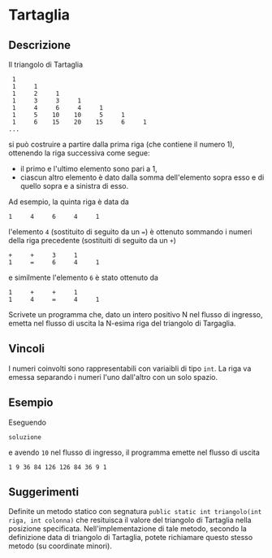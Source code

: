 Tartaglia
=========

Descrizione
-----------

Il triangolo di Tartaglia

     1
     1     1
     1     2     1
     1     3     3     1
     1     4     6     4     1
     1     5    10    10     5     1
     1     6    15    20    15     6     1
    ...

si può costruire a partire dalla prima riga (che contiene il numero 1),
ottenendo la riga successiva come segue:

- il primo e l'ultimo elemento sono pari a 1,
- ciascun altro elemento è dato dalla somma dell'elemento sopra esso e di
  quello sopra e a sinistra di esso.

Ad esempio, la quinta riga è data da

    1     4     6     4     1

l'elemento `4` (sostituito di seguito da un `=`) è ottenuto sommando i numeri della
riga precedente (sostituiti di seguito da un `+`)

    +     +     3     1
    1     =     6     4     1

e similmente l'elemento `6` è stato ottenuto da

    1     +     +     1
    1     4     =     4     1

Scrivete un programma che, dato un intero positivo N nel flusso di ingresso,
emetta nel flusso di uscita la N-esima riga del triangolo di Targaglia.


Vincoli
-------

I numeri coinvolti sono rappresentabili con variaibli di tipo `int`. La riga va
emessa separando i numeri l'uno dall'altro con un solo spazio.


Esempio
-------

Eseguendo

    soluzione

e avendo `10` nel flusso di ingresso, il programma emette nel flusso di uscita

    1 9 36 84 126 126 84 36 9 1


Suggerimenti
------------

Definite un metodo statico con segnatura `public static int triangolo(int riga,
int colonna)` che resituisca il valore del triangolo di Tartaglia nella
posizione specificata. Nell'implementazione di tale metodo, secondo la
definizione data di triangolo di Tartaglia, potete richiamare questo stesso
metodo (su coordinate minori).

